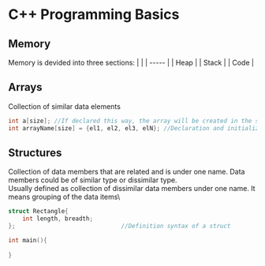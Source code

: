 # C++ Programming Basics

## Memory

Memory is devided into three sections:
|       |
| ----- |
| Heap  |
| Stack |
| Code  |

## Arrays

Collection of similar data elements

```c++
int a[size]; //If declared this way, the array will be created in the stack segment of the memory
int arrayName[size] = {el1, el2, el3, elN}; //Declaration and initialization syntax of an array
```

## Structures

Collection of data members that are related and is under one name. Data members could be of similar type or dissimilar type.\
Usually defined as collection of dissimilar data members under one name. It means grouping of the data items\

```c++
struct Rectangle{
    int length, breadth;
};                              //Definition syntax of a struct

int main(){
    
}
```


